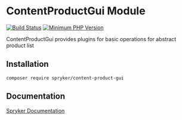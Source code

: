 # ContentProductGui Module
[![Build Status](https://travis-ci.org/spryker/content-product-gui.svg)](https://travis-ci.org/spryker/content-product-gui)
[![Minimum PHP Version](https://img.shields.io/badge/php-%3E%3D%207.2-8892BF.svg)](https://php.net/)

ContentProductGui provides plugins for basic operations for abstract product list

## Installation

```
composer require spryker/content-product-gui
```

## Documentation

[Spryker Documentation](https://academy.spryker.com/developing_with_spryker/module_guide/modules.html)
